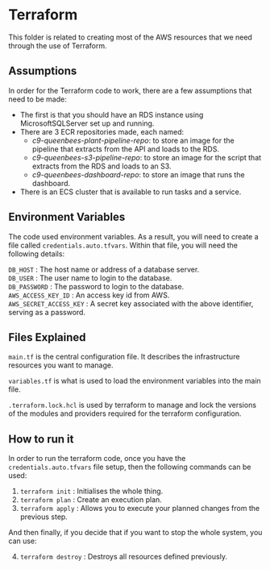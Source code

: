 # Terraform
This folder is related to creating most of the AWS resources that we need through the use of Terraform.

## Assumptions
In order for the Terraform code to work, there are a few assumptions that need to be made:
- The first is that you should have an RDS instance using MicrosoftSQLServer set up and running.
- There are 3 ECR repositories made, each named:
    - *c9-queenbees-plant-pipeline-repo*: to store an image for the pipeline that extracts from the API and loads to the RDS.
    - *c9-queenbees-s3-pipeline-repo*: to store an image for the script that extracts from the RDS and loads to an S3.
    - *c9-queenbees-dashboard-repo*: to store an image that runs the dashboard.
- There is an ECS cluster that is available to run tasks and a service.

## Environment Variables
The code used environment variables. As a result, you will need to create a file called `credentials.auto.tfvars`. Within that file, you will need the following details:

`DB_HOST` : The host name or address of a database server.\
`DB_USER` : The user name to login to the database.\
`DB_PASSWORD` : The password to login to the database.\
`AWS_ACCESS_KEY_ID` : An access key id from AWS.\
`AWS_SECRET_ACCESS_KEY` : A secret key associated with the above identifier, serving as a password. 

## Files Explained
`main.tf` is the central configuration file. It describes the infrastructure resources you want to manage.

`variables.tf` is what is used to load the environment variables into the main file.

`.terraform.lock.hcl` is used by terraform to manage and lock the versions of the modules and providers required for the terraform configuration.

## How to run it
In order to run the terraform code, once you have the `credentials.auto.tfvars` file setup, then the following commands can be used:
1. `terraform init` : Initialises the whole thing.
2. `terraform plan` : Create an execution plan.
3. `terraform apply` : Allows you to execute your planned changes from the previous step.

And then finally, if you decide that if you want to stop the whole system, you can use:

4. `terraform destroy` : Destroys all resources defined previously.